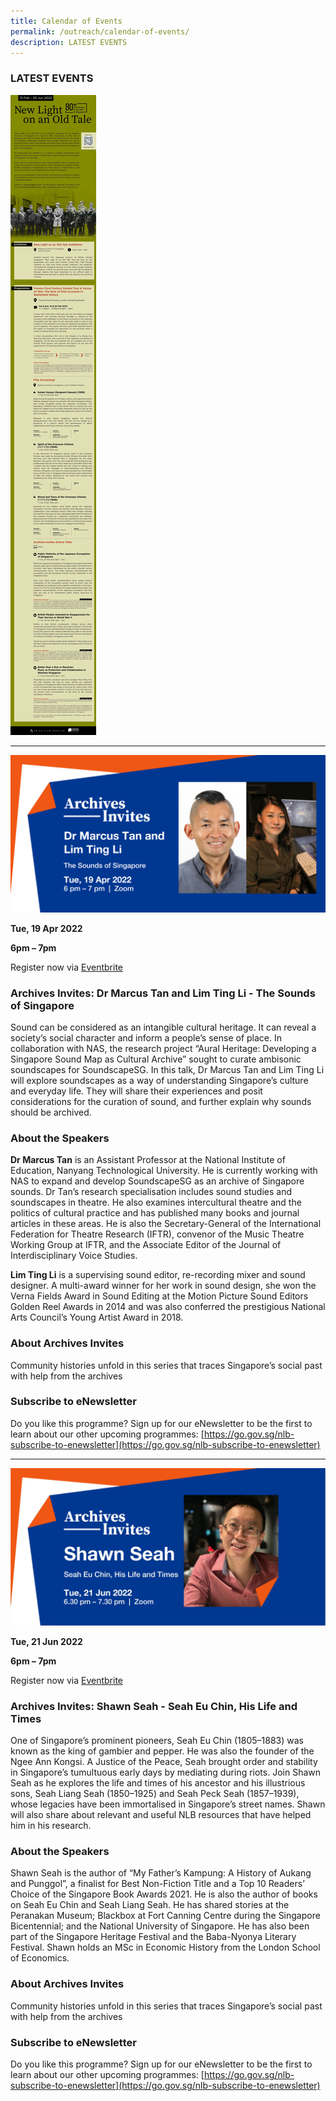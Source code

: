 ```yaml
---
title: Calendar of Events
permalink: /outreach/calendar-of-events/
description: LATEST EVENTS
---
```

### LATEST EVENTS


![](/images/Digital%20Brochure%20Revised.jpg)

___________________________________________________________________

![](/images/AI%2019%20Apr_Eventbrite%20Web%20Banner.png)

**Tue, 19 Apr 2022**

**6pm – 7pm**

Register now via [Eventbrite](https://www.eventbrite.sg/e/archives-invites-dr-marcus-tan-and-lim-ting-li-the-sounds-of-singapore-tickets-292312874677)

### Archives Invites: Dr Marcus Tan and Lim Ting Li - The Sounds of Singapore

Sound can be considered as an intangible cultural heritage. It can reveal a society’s social character and inform a people’s sense of place. In collaboration with NAS, the research project “Aural Heritage: Developing a Singapore Sound Map as Cultural Archive” sought to curate ambisonic soundscapes for SoundscapeSG. In this talk, Dr Marcus Tan and Lim Ting Li will explore soundscapes as a way of understanding Singapore’s culture and everyday life. They will share their experiences and posit considerations for the curation of sound, and further explain why sounds should be archived.

### About the Speakers

**Dr Marcus Tan** is an Assistant Professor at the National Institute of Education, Nanyang Technological University. He is currently working with NAS to expand and develop SoundscapeSG as an archive of Singapore sounds. Dr Tan’s research specialisation includes sound studies and soundscapes in theatre. He also examines intercultural theatre and the politics of cultural practice and has published many books and journal articles in these areas. He is also the Secretary-General of the International Federation for Theatre Research (IFTR), convenor of the Music Theatre Working Group at IFTR, and the Associate Editor of the Journal of Interdisciplinary Voice Studies.

**Lim Ting Li** is a supervising sound editor, re-recording mixer and sound designer. A multi-award winner for her work in sound design, she won the Verna Fields Award in Sound Editing at the Motion Picture Sound Editors Golden Reel Awards in 2014 and was also conferred the prestigious National Arts Council’s Young Artist Award in 2018.

### About Archives Invites
Community histories unfold in this series that traces Singapore’s social past with help from the archives

### Subscribe to eNewsletter
Do you like this programme? Sign up for our eNewsletter to be the first to learn about our other upcoming programmes: [https://go.gov.sg/nlb-subscribe-to-enewsletter](https://go.gov.sg/nlb-subscribe-to-enewsletter)

___________________________________________________________________
![](/images/AI%20Jun_Eventbrite%20Web%20Banner.jpg)

**Tue, 21 Jun 2022**

**6pm – 7pm**

Register now via [Eventbrite](https://www.eventbrite.sg/e/archives-invites-shawn-seah-seah-eu-chin-his-life-and-times-tickets-320624716157)

### Archives Invites: Shawn Seah - Seah Eu Chin, His Life and Times

One of Singapore’s prominent pioneers, Seah Eu Chin (1805–1883) was known as the king of gambier and pepper. He was also the founder of the Ngee Ann Kongsi. A Justice of the Peace, Seah brought order and stability in Singapore’s tumultuous early days by mediating during riots. Join Shawn Seah as he explores the life and times of his ancestor and his illustrious sons, Seah Liang Seah (1850–1925) and Seah Peck Seah (1857–1939), whose legacies have been immortalised in Singapore’s street names. Shawn will also share about relevant and useful NLB resources that have helped him in his research.

### About the Speakers
Shawn Seah is the author of “My Father’s Kampung: A History of Aukang and Punggol”, a finalist for Best Non-Fiction Title and a Top 10 Readers’ Choice of the Singapore Book Awards 2021. He is also the author of books on Seah Eu Chin and Seah Liang Seah. He has shared stories at the Peranakan Museum; Blackbox at Fort Canning Centre during the Singapore Bicentennial; and the National University of Singapore. He has also been part of the Singapore Heritage Festival and the Baba-Nyonya Literary Festival. Shawn holds an MSc in Economic History from the London School of Economics.

### About Archives Invites
Community histories unfold in this series that traces Singapore’s social past with help from the archives

### Subscribe to eNewsletter
Do you like this programme? Sign up for our eNewsletter to be the first to learn about our other upcoming programmes: [https://go.gov.sg/nlb-subscribe-to-enewsletter](https://go.gov.sg/nlb-subscribe-to-enewsletter)
